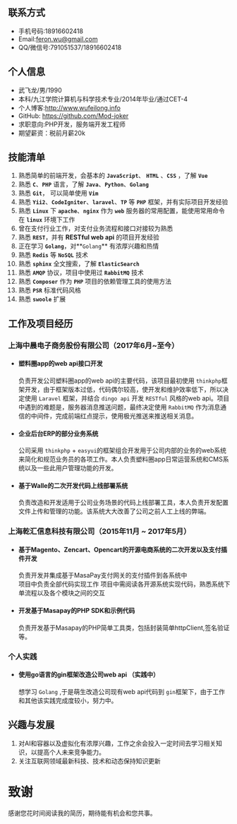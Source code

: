 ## 联系方式
- 手机号码:18916602418
- Email:<feron.wu@gmail.com>
- QQ/微信号:791051537/18916602418
## 个人信息
- 武飞龙/男/1990
- 本科/九江学院计算机与科学技术专业/2014年毕业/通过CET-4
- 个人博客:<http://www.wufeilong.info>
- GitHub: <https://github.com/Mod-joker>
- 求职意向:PHP开发，服务端开发工程师
- 期望薪资：税前月薪20k
## 技能清单
1. 熟悉简单的前端开发，会基本的 **`JavaScript`**、 **`HTML`** 、**`CSS`** ，了解 **`Vue`**
2. 熟悉 **`C`**、**`PHP`** 语言，了解 **`Java`**、**`Python`**、**`Golang`**
3. 熟悉 **`Git`**， 可以简单使用 **`Vim`**
4. 熟悉 **`Yii2`**、**`CodeIgniter`**、**`laravel`**、**`TP`** 等 **`PHP`** 框架，并有实际项目开发经验
5. 熟悉 **`Linux`** 下 **`apache`**、**`nginx`** 作为 **`web`** 服务器的常用配置，能使用常用命令在 **`linux`** 环境下工作
6. 曾在支付行业工作，对支付业务流程和接口对接较为熟悉
7. 熟悉 **`REST`**，并有 **RESTful web api** 的项目开发经验
9. 正在学习 **`Golang`**，对**`Golang`** 有浓厚兴趣和热情
10. 熟悉 **`Redis`** 等 **`NoSQL`** 技术
11. 熟悉 **`sphinx`** 全文搜索，了解 **`ElasticSearch`**
12. 熟悉 **`AMQP`** 协议，项目中使用过 **`RabbitMQ`** 技术
13. 熟悉 **`Composer`** 作为 **`PHP`** 项目的依赖管理工具的使用方法
14. 熟悉 **`PSR`** 标准代码风格
15. 熟悉 **`swoole`** 扩展
## 工作及项目经历
### 上海中晨电子商务股份有限公司（2017年6月~至今）
- #### 塑料圈app的web api接口开发
  负责开发公司塑料圈app的web api的主要代码，该项目最初使用 `thinkphp`框架开发，由于框架版本过低，代码偶尔较高，使开发和维护效率低下，所以决定使用 `Laravel` 框架，并结合 `dingo api` 开发 `RESTful` 风格的web api。项目中遇到的难题是，服务器消息推送问题，最终决定使用 `RabbitMQ` 作为消息通信的中间件，完成前端红点提示，使用极光推送来推送相关消息。
- #### 企业后台ERP的部分业务系统
  公司采用 `thinkphp` + `easyui`的框架组合开发用于公司内部的业务的web系统来简化和规范业务员的各项工作。本人负责塑料圈app日常运营系统和CMS系统以及一些此用户管理功能的开发。
- #### 基于Walle的二次开发代码上线部署系统
  负责改造和开发适用于公司业务场景的代码上线部署工具，本人负责开发配置文件上传和管理的功能。该系统大大改善了公司之前人工上线的弊端。
### 上海乾汇信息科技有限公司（2015年11月 ~ 2017年5月）
- #### 基于Magento、Zencart、Opencart的开源电商系统的二次开发以及支付插件开发   
  负责开发并集成基于MasaPay支付网关的支付插件到各系统中    
  项目中负责全部代码实现工作
  项目中需阅读各开源系统实现代码，熟悉系统下单流程以及各个模块之间的交互
- #### 开发基于Masapay的PHP SDK和示例代码 
  负责开发基于Masapay的PHP简单工具类，包括封装简单httpClient,签名验证等。
### 个人实践
- #### 使用go语言的gin框架改造公司web api **（实践中）**
  想学习 `Golang` ,于是萌生改造公司现有web api代码到 `gin`框架下，由于工作和其他该实践完成度较小，努力中。
## 兴趣与发展
1. 对AI和容器以及虚拟化有浓厚兴趣，工作之余会投入一定时间去学习相关知识，以提高个人未来竞争能力。
2. 关注互联网领域最新科技、技术和动态保持知识更新
# 致谢
感谢您花时间阅读我的简历，期待能有机会和您共事。
